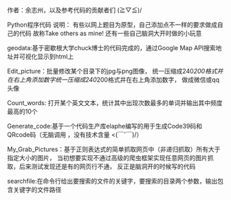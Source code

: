 作者：余志州，以及参考代码的贡献者们 \(≧▽≦)/


Python程序代码
说明：
有些以网上题目为原型，自己添加点不一样的要求做成自己的代码
故称Take others as mine!
还有一些自己脑洞大开时做的小玩意


geodata:基于密歇根大学chuck博士的代码完成的，通过Google Map API搜索地址并可视化显示到html上

Edit_picture：批量修改某个目录下的jpg与png图像，
统一压缩成240*200格式并在右上角添加数字统一压缩成240*200格式并在右上角添加数字，
做成微信或qq头像

Count_words: 打开某个英文文本，统计其中出现次数最多的单词并输出其中频度最高的10个

Generate_code:基于一个代码生产库elaphe编写的用于生成Code39码和QRcode码（无脑调用
，没有技术含量 <(￣ˇ￣)/）

My_Grab_Pictures：基于正则表达式的简单抓取网页中（非递归抓取）所有大于指定大小的图片，
当初想要实现不通过高级的爬虫框架实现任意网页的图片抓取，后来测试发现还是有的网页行不通，
反正是脑洞开的时候写的代码

searchfile:在命令行给出要搜索的文件的关键字，要搜索的目录两个参数，输出包含关键字的文件路径
